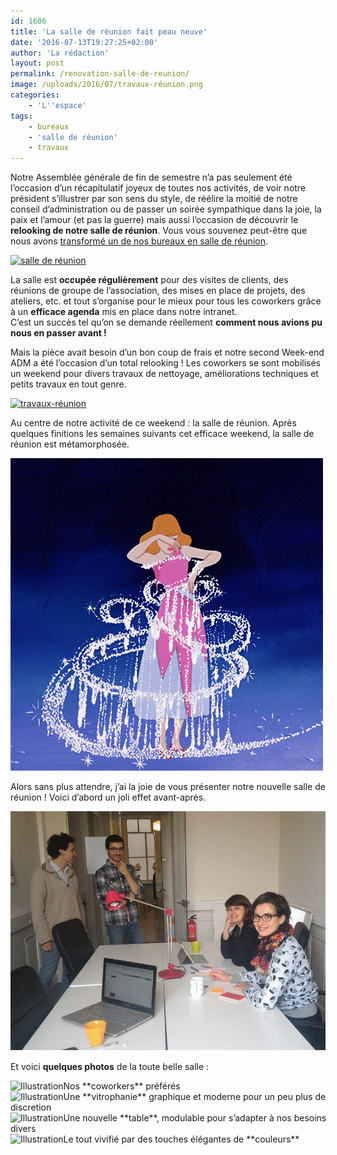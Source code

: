 ```yaml
---
id: 1606
title: 'La salle de réunion fait peau neuve'
date: '2016-07-13T19:27:25+02:00'
author: 'La rédaction'
layout: post
permalink: /renovation-salle-de-reunion/
image: /uploads/2016/07/travaux-réunion.png
categories:
    - 'L''espace'
tags:
    - bureaux
    - 'salle de réunion'
    - travaux
---
```


Notre Assemblée générale de fin de semestre n’a pas seulement été l’occasion d’un récapitulatif joyeux de toutes nos activités, de voir notre président s’illustrer par son sens du style, de réélire la moitié de notre conseil d’administration ou de passer un soirée sympathique dans la joie, la paix et l’amour (et pas la guerre) mais aussi l’occasion de découvrir le **relooking de notre salle de réunion**. Vous vous souvenez peut-être que nous avons [transformé un de nos bureaux en salle de réunion](/2015/10/une-salle-de-reunion-pour-mieux-collaborer/).

[![salle de réunion](/uploads/2015/10/P_20151020_141639-300x168.jpg)](/uploads/2015/10/P_20151020_141639.jpg)

La salle est **occupée régulièrement** pour des visites de clients, des réunions de groupe de l’association, des mises en place de projets, des ateliers, etc. et tout s’organise pour le mieux pour tous les coworkers grâce à un **efficace agenda** mis en place dans notre intranet.  
C’est un succès tel qu’on se demande réellement **comment nous avions pu nous en passer avant !**

Mais la pièce avait besoin d’un bon coup de frais et notre second Week-end ADM a été l’occasion d’un total relooking ! Les coworkers se sont mobilisés un weekend pour divers travaux de nettoyage, améliorations techniques et petits travaux en tout genre.

[![travaux-réunion](/uploads/2016/07/travaux-réunion.png)](/uploads/2016/07/travaux-réunion.png)

Au centre de notre activité de ce weekend : la salle de réunion. Après quelques finitions les semaines suivants cet efficace weekend, la salle de réunion est métamorphosée.

[![cinderella transformation](/uploads/2016/07/cinderella-transformation.gif)](/uploads/2016/07/cinderella-transformation.gif)

Alors sans plus attendre, j’ai la joie de vous présenter notre nouvelle salle de réunion ! Voici d’abord un joli effet avant-après.

[![gif-reunion](/uploads/2016/07/gif-reunion.gif)](/uploads/2016/07/gif-reunion.gif)

Et voici **quelques photos** de la toute belle salle :

<div class="wp-caption aligncenter" id="attachment_1611" style="width: 510px"><img src="/uploads/2016/07/20160704_160520-1024x576.jpg" alt="Illustration">Nos **coworkers** préférés

</div><div class="wp-caption aligncenter" id="attachment_1610" style="width: 510px"><img src="/uploads/2016/07/20160704_160433-1024x576.jpg" alt="Illustration">Une **vitrophanie** graphique et moderne pour un peu plus de discretion

</div><div class="wp-caption aligncenter" id="attachment_1609" style="width: 510px"><img src="/uploads/2016/07/20160704_160322-1024x576.jpg" alt="Illustration">Une nouvelle **table**, modulable pour s’adapter à nos besoins divers

</div><div class="wp-caption aligncenter" id="attachment_1612" style="width: 510px"><img src="/uploads/2016/07/20160704_160542-1024x576.jpg" alt="Illustration">Le tout vivifié par des touches élégantes de **couleurs**

</div>